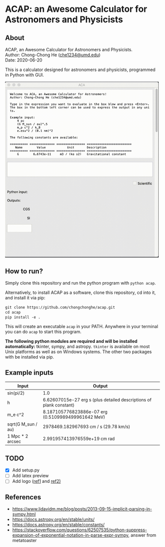 # ACAP: an Awesome Calculator for Astronomers and Physicists

## About

ACAP, an Awesome Calculator for Astronomers and Physicists.  
Author: Chong-Chong He (che1234@umd.edu)  
Date: 2020-06-20

This is a calculator designed for astronomers and physicists,
programmed in Python with GUI.

<img src="./demo-fast.gif" width="500">

## How to run?

Simply clone this repository and run the python program with `python
acap`.

Alternatively, to install ACAP as a software, clone this repository, cd
into it, and install it via pip:

```
git clone https://github.com/chongchonghe/acap.git
cd acap
pip install -e .
```

This will create an executable `acap` in your PATH. Anywhere in
your terminal you can do `acap` to start this program.

**The following python modules are required and will be installed
automatically:** tkinter, sympy, and astropy. `tkinter` is available
on most Unix platforms as well as on Windows systems. The other two
packages with be installed via pip.

## Example inputs

| Input              | Output                                                       |
| ------------------ | ------------------------------------------------------------ |
| sin(pi/2)          | 1.0                                                          |
| h                  | 6.62607015e-27 erg s (plus detailed descriptions of plank constant) |
| m_e c^2            | 8.187105776823886e-07 erg (0.5109989499961642 MeV)           |
| sqrt(G M_sun / au) | 2978469.182967693 cm / s (29.78 km/s)                        |
| 1 Mpc * 2 arcsec   | 2.991957413976559e+19 cm rad                                 |


## TODO

- [X] Add setup.py
- [ ] Add latex preview
- [ ] Add logo ([ref1](https://www.c-sharpcorner.com/blogs/create-application-title-and-icon-in-python-gui) and [ref2)](https://stackoverflow.com/questions/22618156/how-to-replace-the-python-logo-in-a-tkinter-based-python-gui-app)

## References

- https://www.lidavidm.me/blog/posts/2013-09-15-implicit-parsing-in-sympy.html
- https://docs.astropy.org/en/stable/units/
- https://docs.astropy.org/en/stable/constants/
- https://stackoverflow.com/questions/62507535/python-suppress-expansion-of-exponential-notation-in-parse-expr-sympy, answer from metatoaster

